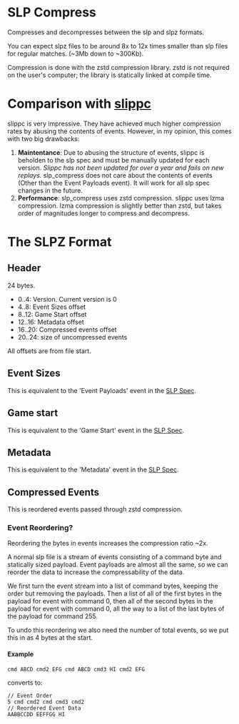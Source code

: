 # SLP Compress

Compresses and decompresses between the slp and slpz formats.

You can expect slpz files to be around 8x to 12x times smaller than slp files for regular matches.
(~3Mb down to ~300Kb).

Compression is done with the zstd compression library. 
zstd is not required on the user's computer; the library is statically linked at compile time.

# Comparison with [slippc](https://github.com/pcrain/slippc)
slippc is very impressive. 
They have achieved much higher compression rates by abusing the contents of events.
However, in my opinion, this comes with two big drawbacks:
1. **Maintentance**: Due to abusing the structure of events, slippc is beholden to the slp spec and must be manually updated for each version.
*Slippc has not been updated for over a year and fails on new replays.*
slp_compress does not care about the contents of events (Other than the Event Payloads event). 
It will work for all slp spec changes in the future.
2. **Performance**: slp_compress uses zstd compression. slippc uses lzma compression.
lzma compression is slightly better than zstd, but takes order of magnitudes longer to compress and decompress.

# The SLPZ Format

## Header
24 bytes.
- 0..4: Version. Current version is 0
- 4..8: Event Sizes offset
- 8..12: Game Start offset
- 12..16: Metadata offset
- 16..20: Compressed events offset
- 20..24: size of uncompressed events

All offsets are from file start.

## Event Sizes
This is equivalent to the 'Event Payloads' event in the [SLP Spec](https://github.com/project-slippi/slippi-wiki/blob/master/SPEC.md#event-payloads).

## Game start
This is equivalent to the 'Game Start' event in the [SLP Spec](https://github.com/project-slippi/slippi-wiki/blob/master/SPEC.md#game-start).

## Metadata
This is equivalent to the 'Metadata' event in the [SLP Spec](https://github.com/project-slippi/slippi-wiki/blob/master/SPEC.md#the-metadata-element).

## Compressed Events
This is reordered events passed through zstd compression.

### Event Reordering?
Reordering the bytes in events increases the compression ratio ~2x.

A normal slp file is a stream of events consisting of a command byte and statically sized payload.
Event payloads are almost all the same, so we can reorder the data to increase the compressability of the data.

We first turn the event stream into a list of command bytes, keeping the order but removing the payloads.
Then a list of all of the first bytes in the payload for event with command 0, 
then all of the second bytes in the payload for event with command 0,
all the way to a list of the last bytes of the payload for command 255.

To undo this reordering we also need the number of total events, so we put this in as 4 bytes at the start.

#### Example
```
cmd ABCD cmd2 EFG cmd ABCD cmd3 HI cmd2 EFG
```

converts to:
```
// Event Order
5 cmd cmd2 cmd cmd3 cmd2
// Reordered Event Data
AABBCCDD EEFFGG HI
```
